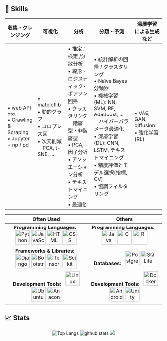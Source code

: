 ## 💪 Skills

| 収集・クレンジング | 可視化 | 分析 | 分類・予測 | 深層学習による生成など |
|-------------------|------------|------------------------|------------------------|--------------|
| • web API etc.<br>• Crawling & Scraping<br>• Jupyter + np / pd | • matplotlib<br>• 動的グラフ<br>• コロプレス図<br>• 次元削減<br>　PCA, t-SNE, ... | • 推定 / 検定 /分散分析<br>• 線形・ロジスティック・ポアソン回帰<br>• クラスタリング<br>　階層型・非階層型<br>• PCA, 因子分析<br>• アソシエーション分析<br>• テキストマイニング<br>• 最適化 | • 統計解析の回帰 / クラスタリング<br>• Naïve Bayes分類器<br>• 機械学習(ML): NN, SVM, RF, AdaBoost, ...<br>　ハイパーパラメータ最適化<br>• 深層学習(DL): CNN, LSTM, テキストマイニング<br>• 精度評価とモデル選択(指標, CV)<br>• 協調フィルタリング | • VAE, GAN, diffusion<br>• 強化学習(RL) |

<div align="center">

| Often Used | Others |
|:---:|:---:|
| **Programming Languages:**&nbsp;&nbsp; <img alt="Python" height="46" width="46" src="https://skillicons.dev/icons?i=py&theme=dark"/>  <img alt="JavaScript" height="46" width="46" src="https://skillicons.dev/icons?i=js&theme=dark"/>  <img alt="HTML" height="46" width="46" src="https://skillicons.dev/icons?i=html&theme=dark"/>  <img alt="CSS" height="46" width="46" src="https://skillicons.dev/icons?i=css&theme=dark"/> | **Programming Languages:**&nbsp;&nbsp; <img alt="Java" height="46" width="46" src="https://skillicons.dev/icons?i=java&theme=dark"/> <img alt="C" height="46" width="46" src="https://skillicons.dev/icons?i=c&theme=dark"/>  <img alt="R" height="46" width="46" src="https://skillicons.dev/icons?i=r&theme=dark"/> |
| **Frameworks & Libraries:**&nbsp;&nbsp; <img alt="Django" height="46" width="46" src="https://skillicons.dev/icons?i=django&theme=dark"/>  <img alt="Bootstrap" height="46" width="46" src="https://skillicons.dev/icons?i=bootstrap&theme=dark"/>  <img alt="TensorFlow" height="46" width="46" src="https://skillicons.dev/icons?i=tensorflow&theme=dark"/>  <img alt="Scikit Learn" height="46" width="46" src="https://skillicons.dev/icons?i=sklearn&theme=dark"/> | **Databases:**&nbsp;&nbsp; <img alt="PostgreSQL" height="46" width="46" src="https://skillicons.dev/icons?i=postgres&theme=dark"/>  <img alt="SQLite" height="46" width="46" src="https://skillicons.dev/icons?i=sqlite&theme=dark"/> |
| **Development Tools:**&nbsp;&nbsp; <img alt="Linux" height="46" width="46" src="https://skillicons.dev/icons?i=linux&theme=dark"/>  <img alt="Ubuntu" height="46" width="46" src="https://skillicons.dev/icons?i=ubuntu&theme=dark"/>  <img alt="Anaconda" height="46" width="46" src="https://skillicons.dev/icons?i=anaconda&theme=dark"/> | **Development Tools:**&nbsp;&nbsp;  <img alt="Docker" height="46" width="46" src="https://skillicons.dev/icons?i=docker&theme=dark"/>  <img alt="Android Studio" height="46" width="46" src="https://skillicons.dev/icons?i=androidstudio&theme=dark"/>  <img alt="Unity" height="46" width="46" src="https://skillicons.dev/icons?i=unity&theme=dark"/> |

</div>


## 📈 Stats
<div align="center"> 
  <img alt="Top Langs" src="https://github-readme-stats.vercel.app/api?username=batabata-256&show_icons=true&show=reviews,prs_merged,prs_merged_percentage&hide=stars&theme=dark"/>
  <img alt="github stats" src="https://github-readme-stats.vercel.app/api/top-langs/?username=batabata-256&hide_progress=true&theme=dark"/>

  <a href="https://github.com/batabata-256/">
    <img src="https://github-profile-trophy.vercel.app/?username=batabata-256&row=2&column=4&theme=onedark"/>
  </a>
</div>

<!-- 
Skill Icons: https://github.com/tandpfun/skill-icons
GitHub Readme Stats: https://github.com/anuraghazra/github-readme-stats
GitHub Profile Trophy: https://github.com/ryo-ma/github-profile-trophy
-->
